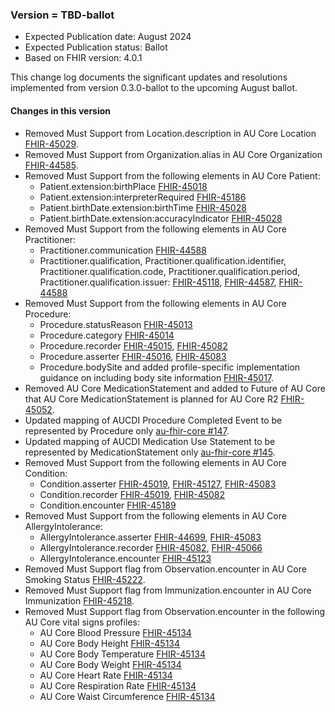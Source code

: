 ###  Version = TBD-ballot
- Expected Publication date: August 2024
- Expected Publication status: Ballot
- Based on FHIR version: 4.0.1

This change log documents the significant updates and resolutions implemented from version 0.3.0-ballot to the upcoming August ballot.

#### Changes in this version

- Removed Must Support from Location.description in AU Core Location [FHIR-45029](https://jira.hl7.org/browse/FHIR-45029).
- Removed Must Support from Organization.alias in AU Core Organization [FHIR-44585](https://jira.hl7.org/browse/FHIR-44585).
- Removed Must Support from the following elements in AU Core Patient:
  - Patient.extension:birthPlace [FHIR-45018](https://jira.hl7.org/browse/FHIR-45018)
  - Patient.extension:interpreterRequired [FHIR-45186](https://jira.hl7.org/browse/FHIR-45186)
  - Patient.birthDate.extension:birthTime [FHIR-45028](https://jira.hl7.org/browse/FHIR-45028)
  - Patient.birthDate.extension:accuracyIndicator [FHIR-45028](https://jira.hl7.org/browse/FHIR-45028)
- Removed Must Support from the following elements in AU Core Practitioner:
  - Practitioner.communication [FHIR-44588](https://jira.hl7.org/browse/FHIR-44588)
  - Practitioner.qualification, Practitioner.qualification.identifier, Practitioner.qualification.code, Practitioner.qualification.period, Practitioner.qualification.issuer: [FHIR-45118](https://jira.hl7.org/browse/FHIR-45118), [FHIR-44587](https://jira.hl7.org/browse/FHIR-44587), [FHIR-44588](https://jira.hl7.org/browse/FHIR-44588)
- Removed Must Support from the following elements in AU Core Procedure:
  - Procedure.statusReason [FHIR-45013](https://jira.hl7.org/browse/FHIR-45013)
  - Procedure.category [FHIR-45014](https://jira.hl7.org/browse/FHIR-45014)
  - Procedure.recorder [FHIR-45015](https://jira.hl7.org/browse/FHIR-45015), [FHIR-45082](https://jira.hl7.org/browse/FHIR-45082)
  - Procedure.asserter [FHIR-45016](https://jira.hl7.org/browse/FHIR-45016), [FHIR-45083](https://jira.hl7.org/browse/FHIR-45083)
  - Procedure.bodySite and added profile-specific implementation guidance on including body site information [FHIR-45017](https://jira.hl7.org/browse/FHIR-45017).
- Removed AU Core MedicationStatement and added to Future of AU Core that AU Core MedicationStatement is planned for AU Core R2 [FHIR-45052](https://jira.hl7.org/browse/FHIR-45052).
- Updated mapping of AUCDI Procedure Completed Event to be represented by Procedure only [au-fhir-core #147](https://github.com/hl7au/au-fhir-core/issues/147).
- Updated mapping of AUCDI Medication Use Statement to be represented by MedicationStatement only [au-fhir-core #145](https://github.com/hl7au/au-fhir-core/issues/145).
- Removed Must Support from the following elements in AU Core Condition:
  - Condition.asserter [FHIR-45019](https://jira.hl7.org/browse/FHIR-45019), [FHIR-45127](https://jira.hl7.org/browse/FHIR-45127), [FHIR-45083](https://jira.hl7.org/browse/FHIR-45083)
  - Condition.recorder [FHIR-45019](https://jira.hl7.org/browse/FHIR-45019), [FHIR-45082](https://jira.hl7.org/browse/FHIR-45082)
  - Condition.encounter [FHIR-45189](https://jira.hl7.org/browse/FHIR-45189)
- Removed Must Support from the following elements in AU Core AllergyIntolerance:
  - AllergyIntolerance.asserter [FHIR-44699](https://jira.hl7.org/browse/FHIR-44699), [FHIR-45083](https://jira.hl7.org/browse/FHIR-45083)
  - AllergyIntolerance.recorder [FHIR-45082](https://jira.hl7.org/browse/FHIR-45082), [FHIR-45066](https://jira.hl7.org/browse/FHIR-45066)
  - AllergyIntolerance.encounter [FHIR-45123](https://jira.hl7.org/browse/FHIR-45123)
- Removed Must Support flag from Observation.encounter in AU Core Smoking Status [FHIR-45222](https://jira.hl7.org/browse/FHIR-45222).
- Removed Must Support flag from Immunization.encounter in AU Core Immunization [FHIR-45218](https://jira.hl7.org/browse/FHIR-45218).
- Removed Must Support flag from Observation.encounter in the following AU Core vital signs profiles:
  - AU Core Blood Pressure [FHIR-45134](https://jira.hl7.org/browse/FHIR-45134)
  - AU Core Body Height [FHIR-45134](https://jira.hl7.org/browse/FHIR-45134)
  - AU Core Body Temperature [FHIR-45134](https://jira.hl7.org/browse/FHIR-45134)  
  - AU Core Body Weight [FHIR-45134](https://jira.hl7.org/browse/FHIR-45134)
  - AU Core Heart Rate [FHIR-45134](https://jira.hl7.org/browse/FHIR-45134)
  - AU Core Respiration Rate [FHIR-45134](https://jira.hl7.org/browse/FHIR-45134)
  - AU Core Waist Circumference [FHIR-45134](https://jira.hl7.org/browse/FHIR-45134)